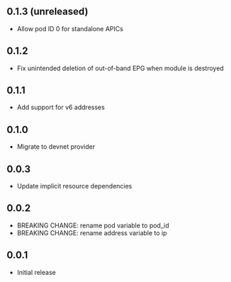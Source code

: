 ## 0.1.3 (unreleased)

- Allow pod ID 0 for standalone APICs

## 0.1.2

- Fix unintended deletion of out-of-band EPG when module is destroyed

## 0.1.1

- Add support for v6 addresses

## 0.1.0

- Migrate to devnet provider

## 0.0.3

- Update implicit resource dependencies

## 0.0.2

- BREAKING CHANGE: rename pod variable to pod_id
- BREAKING CHANGE: rename address variable to ip

## 0.0.1

- Initial release
